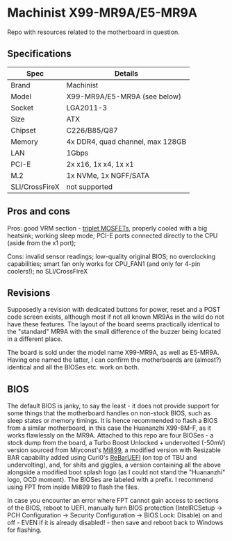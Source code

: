 # Machinist X99-MR9A/E5-MR9A
Repo with resources related to the motherboard in question.

## Specifications
|Spec | Details  |
|--|--|
|Brand  |Machinist |
| Model | X99-MR9A/E5-MR9A (see below) |
| Socket | LGA2011-3
| Size | ATX |
| Chipset | C226/B85/Q87 |
| Memory | 4x DDR4, quad channel, max 128GB |
| LAN | 1Gbps |
| PCI-E | 2x x16, 1x x4, 1x x1 |
| M.2 | 1x NVMe, 1x NGFF/SATA |
| SLI/CrossFireX | not supported |

## Pros and cons
Pros: good VRM section - [triplet MOSFETs](https://xeon-e5450.ru/socket-2011-3/machinist-x99-mr9a/), properly cooled with a big heatsink; working sleep mode; PCI-E ports connected directly to the CPU (aside from the x1 port); 

Cons: invalid sensor readings; low-quality original BIOS; no overclocking capabilities; smart fan only works for CPU_FAN1 (and only for 4-pin coolers!); no SLI/CrossFireX


## Revisions
Supposedly a revision with dedicated buttons for power, reset and a POST code screen exists, although most if not all known MR9As in the wild do not have these features. The layout of the board seems practically identical to the "standard" MR9A with the small difference of the buzzer being located in a different place.

The board is sold under the model name X99-MR9A, as well as E5-MR9A. Having one named the latter, I can confirm the motherboards are (almost?) identical and all the BIOSes etc. work on both.

## BIOS
The default BIOS is janky, to say the least - it does not provide support for some things that the motherboard handles on non-stock BIOS, such as sleep states or memory timings. It is hence recommended to flash a BIOS from a similar motherboard, in this case the Huananzhi X99-8M-F, as it works flawlessly on the MR9A. Attached to this repo are four BIOSes - a stock dump from the board, a Turbo Boost Unlocked + undervolted (-50mV) version sourced from Miyconst's [Mi899](https://github.com/miyconst/Mi899), a modified version with Resizable BAR capability added using Curi0's [ReBarUEFI](https://github.com/xCuri0/ReBarUEFI) (on top of TBU and undervolting), and, for shits and giggles, a version containing all the above alongside a modified boot splash logo (as I could not stand the "Huananzhi" logo, OCD moment). The BIOSes are labeled with a prefix. I recommend using FPT from inside Mi899 to flash the files. 

In case you encounter an error where FPT cannot gain access to sections of the BIOS, reboot to UEFI, manually turn BIOS protection (IntelRCSetup -> PCH Configuration -> Security Configuration -> BIOS Lock: Disable) on and off - EVEN if it is already disabled! - then save and reboot back to Windows for flashing.
